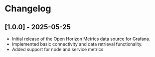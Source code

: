 # Changelog

## [1.0.0] - 2025-05-25
- Initial release of the Open Horizon Metrics data source for Grafana.
- Implemented basic connectivity and data retrieval functionality.
- Added support for node and service metrics. 